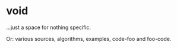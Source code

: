 # void

...just a space for nothing specific.

Or: various sources, algorithms, examples, code-foo and foo-code.